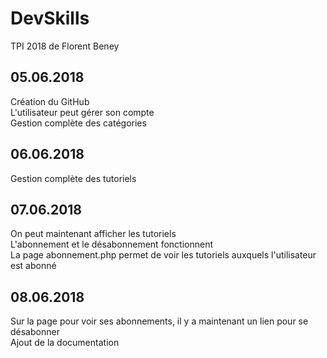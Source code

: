 # DevSkills
TPI 2018 de Florent Beney

## 05.06.2018
Création du GitHub\
L'utilisateur peut gérer son compte\
Gestion complète des catégories

## 06.06.2018
Gestion complète des tutoriels

## 07.06.2018
On peut maintenant afficher les tutoriels\
L'abonnement et le désabonnement fonctionnent\
La page abonnement.php permet de voir les tutoriels auxquels l'utilisateur est abonné

## 08.06.2018
Sur la page pour voir ses abonnements, il y a maintenant un lien pour se désabonner\
Ajout de la documentation
